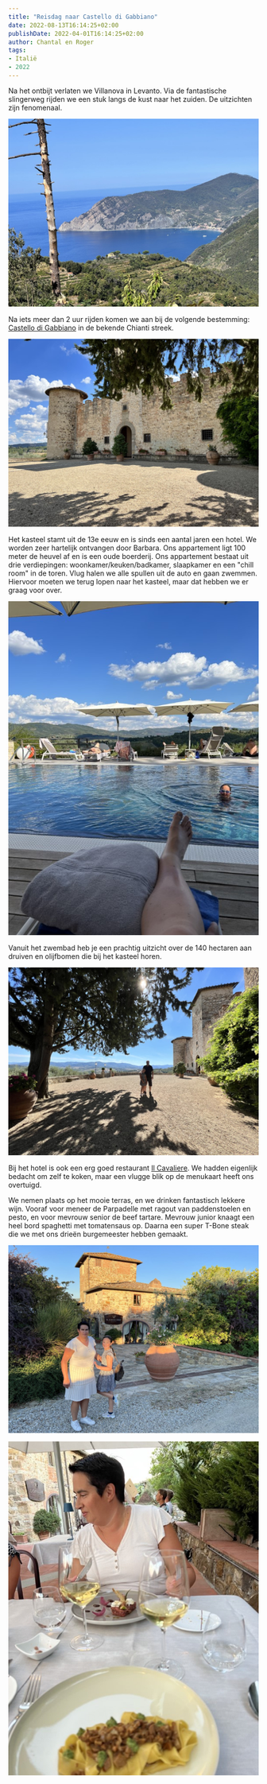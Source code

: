 ```yaml
---
title: "Reisdag naar Castello di Gabbiano"
date: 2022-08-13T16:14:25+02:00
publishDate: 2022-04-01T16:14:25+02:00
author: Chantal en Roger
tags:
- Italië
- 2022
---
```


Na het ontbijt verlaten we Villanova in Levanto. Via de fantastische slingerweg rijden we een stuk langs de kust naar het zuiden. De uitzichten zijn fenomenaal.

![Levanto](./images/IMG_4393.JPG)

Na iets meer dan 2 uur rijden komen we aan bij de volgende bestemming: [Castello di Gabbiano](https://www.castellogabbiano.it/) in de bekende Chianti streek.

![Castello di Gabbiano](./images/IMG_4404.JPG)

Het kasteel stamt uit de 13e eeuw en is sinds een aantal jaren een hotel. We worden zeer hartelijk ontvangen door Barbara. Ons appartement ligt 100 meter de heuvel af en is een oude boerderij. Ons appartement bestaat uit drie verdiepingen: woonkamer/keuken/badkamer, slaapkamer en een "chill room" in de toren. Vlug halen we alle spullen uit de auto en gaan zwemmen. Hiervoor moeten we terug lopen naar het kasteel, maar dat hebben we er graag voor over.

![Castello di Gabbiano](./images/IMG_1701.jpg)

Vanuit het zwembad heb je een prachtig uitzicht over de 140 hectaren aan druiven en olijfbomen die bij het kasteel horen.

![Castello di Gabbiano](./images/IMG_4425.jpg)

Bij het hotel is ook een erg goed restaurant [Il Cavaliere](https://www.castellogabbiano.it/il-cavaliere/restaurant/). We hadden eigenlijk bedacht om zelf te koken, maar een vlugge blik op de menukaart heeft ons overtuigd.

We nemen plaats op het mooie terras, en we drinken fantastisch lekkere wijn. Vooraf voor meneer de Parpadelle met ragout van paddenstoelen en pesto, en voor mevrouw senior de beef tartare. Mevrouw junior knaagt een heel bord spaghetti met tomatensaus op. Daarna een super T-Bone steak die we met ons drieën burgemeester hebben gemaakt.

![Castello di Gabbiano](./images/IMG_1706.jpg)

![Castello di Gabbiano](./images/IMG_1710.jpg)

